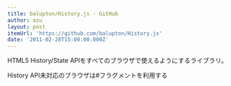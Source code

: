 ```yaml
---
title: balupton/History.js - GitHub
author: azu
layout: post
itemUrl: 'https://github.com/balupton/History.js'
date: '2011-02-28T15:00:00.000Z'
---
```

HTML5 History/State APIをすべてのブラウザで使えるようにするライブラリ。

History API未対応のブラウザは#フラグメントを利用する
